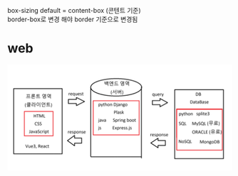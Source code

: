 box-sizing default = content-box (콘텐트 기준)  
border-box로 변경 해야 border 기준으로 변경됨

# web
![web](./img/web.png)